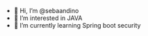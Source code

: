 - 👋 Hi, I’m @sebaandino
- 👀 I’m interested in JAVA
- 🌱 I’m currently learning Spring boot security

<!---
sebaandino/sebaandino is a ✨ special ✨ repository because its `README.md` (this file) appears on your GitHub profile.
You can click the Preview link to take a look at your changes.
--->
